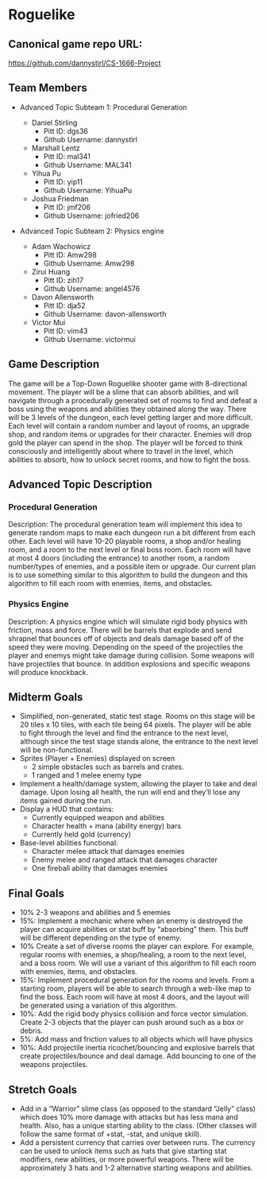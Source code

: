 # Roguelike

## Canonical game repo URL:

https://github.com/dannystirl/CS-1666-Project 

## Team Members
* Advanced Topic Subteam 1: Procedural Generation 

	* Daniel Stirling
		* Pitt ID: dgs36
		* Github Username: dannystirl
	* Marshall Lentz
		* Pitt ID: mal341
		* Github Username: MAL341
	* Yihua Pu
		* Pitt ID: yip11
		* Github Username: YihuaPu
	* Joshua Friedman
		* Pitt ID: jmf206
		* Github Username: jofried206

* Advanced Topic Subteam 2: Physics engine

	* Adam Wachowicz
		* Pitt ID: Amw298
		* Github Username: Amw298
	* Zirui Huang
		* Pitt ID: zih17
		* Github Username: angel4576
	* Davon Allensworth
		* Pitt ID: dja52
		* Github Username: davon-allensworth
	* Victor Mui
		* Pitt ID: vim43
		* Github Username: victormui

## Game Description

The game will be a Top-Down Roguelike shooter game with 8-directional movement. The player will be a slime that can absorb abilities, and will navigate through a procedurally generated set of rooms to find and defeat a boss using the weapons and abilities they obtained along the way. There will be 3 levels of the dungeon, each level getting larger and more difficult. Each level will contain a random number and layout of rooms, an upgrade shop, and random items or upgrades for their character. Enemies will drop gold the player can spend in the shop. The player will be forced to think consciously and intelligently about where to travel in the level, which abilities to absorb, how to unlock secret rooms, and how to fight the boss. 



## Advanced Topic Description

### Procedural Generation

Description: The procedural generation team will implement this idea to generate random maps to make each dungeon run a bit different from each other. Each level will have 10-20 playable rooms, a shop and/or healing room, and a room to the next level or final boss room. Each room will have at most 4 doors (including the entrance) to another room, a random number/types of enemies, and a possible item or upgrade. Our current plan is to use something similar to this algorithm to build the dungeon and this algorithm to fill each room with enemies, items, and obstacles. 
    
### Physics Engine

Description: A physics engine which will simulate rigid body physics with friction, mass and force. There will be barrels that explode and send shrapnel that bounces off of objects and deals damage based off of the speed they were moving. Depending on the speed of the projectiles the player and enemys might take damage during collision. Some weapons will have projectiles that bounce. In addition explosions and specific weapons will produce knockback. 

## Midterm Goals

* Simplified, non-generated, static test stage. Rooms on this stage will be 20 tiles x 10 tiles, with each tile being 64 pixels. The player will be able to fight through the level and find the entrance to the next level, although since the test stage stands alone, the entrance to the next level will be non-functional.
* Sprites (Player + Enemies) displayed on screen
    * 2 simple obstacles such as barrels and crates. 
    * 1 ranged and 1 melee enemy type
* Implement a health/damage system, allowing the player to take and deal damage. Upon losing all health, the run will end and they’ll lose any items gained during the run. 
* Display a HUD that contains:
    * Currently equipped weapon and abilities
    * Character health + mana (ability energy) bars
    * Currently held gold (currency)
* Base-level abilities functional:
    * Character melee attack that damages enemies
    * Enemy melee and ranged attack that damages character
    * One fireball ability that damages enemies
 


## Final Goals

* 10% 2-3 weapons and abilities and 5 enemies
* 15%: Implement a mechanic where when an enemy is destroyed the player can acquire abilities or stat buff by “absorbing” them. This buff will be different depending on the type of enemy. 
* 10% Create a set of diverse rooms the player can explore. For example, regular rooms with enemies, a shop/healing, a room to the next level, and a boss room. We will use a variant of this algorithm to fill each room with enemies, items, and obstacles.
* 15%: Implement procedural generation for the rooms and levels. From a starting room, players will be able to search through a web-like map to find the boss. Each room will have at most 4 doors, and the layout will be generated using a variation of this algorithm. 
* 10%: Add the rigid body physics collision and force vector simulation. Create 2-3 objects that the player can push around such as a box or debris. 
* 5%: Add mass and friction values to all objects which will have physics
* 10%: Add projectile inertia ricochet/bouncing and explosive barrels that create projectiles/bounce and deal damage. Add bouncing to one of the weapons projectiles. 


## Stretch Goals

* Add in a “Warrior” slime class (as opposed to the standard “Jelly” class) which does 10% more damage with attacks but has less mana and health. Also, has a unique starting ability to the class. (Other classes will follow the same format of +stat, -stat, and unique skill).
* Add a persistent currency that carries over between runs. The currency can be used to unlock items such as hats that give starting stat modifiers, new abilities, or more powerful weapons. There will be approximately 3 hats and 1-2 alternative starting weapons and abilities. 
